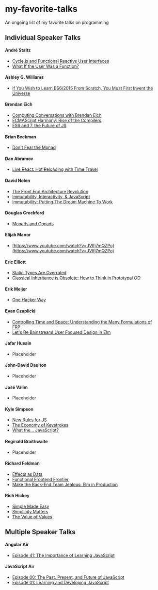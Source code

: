 # my-favorite-talks

An ongoing list of my favorite talks on programming

## Individual Speaker Talks

#### André Staltz

- [Cycle.js and Functional Reactive User Interfaces](https://www.youtube.com/watch?v=uNZnftSksYg)
- [What If the User Was a Function?](https://www.youtube.com/watch?v=1zj7M1LnJV4)

#### Ashley G. Williams

- [If You Wish to Learn ES6/2015 From Scratch, You Must First Invent the Universe](https://www.youtube.com/watch?v=DN4yLZB1vUQ)

#### Brendan Eich 

- [Computing Conversations with Brendan Eich](https://www.youtube.com/watch?v=IPxQ9kEaF8c)
- [ECMAScript Harmony: Rise of the Compilers](https://www.youtube.com/watch?v=PlmsweSNhTw)
- [ES6 and 7, the Future of JS](https://vimeo.com/113913703)

#### Brian Beckman

- [Don't Fear the Monad](https://www.youtube.com/watch?v=ZhuHCtR3xq8)

#### Dan Abramov

- [Live React: Hot Reloading with Time Travel](https://www.youtube.com/watch?v=xsSnOQynTHs)

#### David Nolen

- [The Front End Architecture Revolution](https://www.youtube.com/watch?v=nDNU2pmuJA8)
- [Immutability, Interactivity, & JavaScript](https://www.youtube.com/watch?v=c2MrtfHMM1Y)
- [Immutability: Putting The Dream Machine To Work ](https://www.youtube.com/watch?v=SiFwRtCnxv4)

#### Douglas Crockford

- [Monads and Gonads](https://www.youtube.com/watch?v=b0EF0VTs9Dc)

#### Elijah Manor

- [https://www.youtube.com/watch?v=JVlfj7mQZPo](https://www.youtube.com/watch?v=JVlfj7mQZPo)

#### Eric Elliott

- [Static Types Are Overrated](https://www.youtube.com/watch?v=_kXiH1Yiemw)
- [Classical Inheritance is Obsolete: How to Think in Prototypal OO](https://www.youtube.com/watch?v=lKCCZTUx0sI)

#### Erik Meijer

- [One Hacker Way](https://www.youtube.com/watch?v=FvMuPtuvP5w)

#### Evan Czaplicki

- [Controlling Time and Space: Understanding the Many Formulations of FRP](https://www.youtube.com/watch?v=Agu6jipKfYw)
- [Let's Be Bainstream! User Focused Design in Elm](https://www.youtube.com/watch?v=oYk8CKH7OhE)

#### Jafar Husain 

- Placeholder

#### John-David Daulton

- Placeholder

#### José Valim

- Placeholder

#### Kyle Simpson

- [New Rules for JS](https://www.youtube.com/watch?v=S4cvuuq3OKY)
- [The Economy of Keystrokes](https://www.youtube.com/watch?v=C_yj4k4QZVI)
- [What the... JavaScript?](https://www.youtube.com/watch?v=2pL28CcEijU)

#### Reginald Braithwaite 

- Placeholder

#### Richard Feldman

- [Effects as Data](https://www.youtube.com/watch?v=6EdXaWfoslc)
- [Functional Frontend Frontier](https://www.youtube.com/watch?v=06M0jdYYSis)
- [Make the Back-End Team Jealous: Elm in Production](https://www.youtube.com/watch?v=FV0DXNB94NE)

#### Rich Hickey

- [Simple Made Easy](http://www.infoq.com/presentations/Simple-Made-Easy)
- [Simplicity Matters](https://www.youtube.com/watch?v=rI8tNMsozo0)
- [The Value of Values](https://www.youtube.com/watch?v=-6BsiVyC1kM)

## Multiple Speaker Talks

#### Angular Air

- [Episode 41: The Importance of Learning JavaScript](https://www.youtube.com/watch?v=hWmNDlLrCI0)

#### JavaScript Air 

- [Episode 00: The Past, Present, and Future of JavaScript](https://www.youtube.com/watch?v=fg4e-2lBw5E)
- [Episode 01: Learning and Developing JavaScript](https://www.youtube.com/watch?v=uDtkEEIBsz4)
